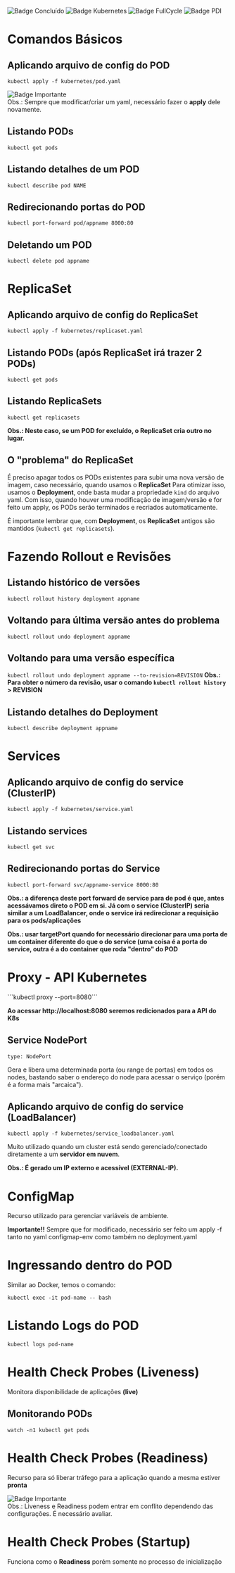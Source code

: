 ![Badge Concluído](http://img.shields.io/static/v1?label=STATUS&message=CONCLUÍDO&color=GREEN&style=for-the-badge)
![Badge Kubernetes](http://img.shields.io/static/v1?label=KUBERNETES&message=V.1.30.0&color=blue&style=for-the-badge)
![Badge FullCycle](http://img.shields.io/static/v1?label=FULLCYCLE&message=3.0&color=orange&style=for-the-badge)
![Badge PDI](http://img.shields.io/static/v1?label=PDI&message=LOGCOMEX&color=purple&style=for-the-badge)

<h1>Comandos Básicos</h1>

## Aplicando arquivo de config do POD
```kubectl apply -f kubernetes/pod.yaml```

![Badge Importante](http://img.shields.io/static/v1?label=IMPORTANTE&message=apply&color=orange&style=for-the-badge)
<br>
Obs.: Sempre que modificar/criar um yaml, necessário fazer o <b>apply</b> dele novamente.


## Listando PODs
```kubectl get pods```

## Listando detalhes de um POD
```kubectl describe pod NAME```

## Redirecionando portas do POD
```kubectl port-forward pod/appname 8000:80```

## Deletando um POD
```kubectl delete pod appname```

# ReplicaSet
## Aplicando arquivo de config do ReplicaSet
```kubectl apply -f kubernetes/replicaset.yaml```

## Listando PODs (após ReplicaSet irá trazer 2 PODs)
```kubectl get pods```

## Listando ReplicaSets
```kubectl get replicasets```

<b>Obs.: Neste caso, se um POD for excluído, o ReplicaSet cria outro no lugar.</b>

## O "problema" do ReplicaSet

É preciso apagar todos os PODs existentes para subir uma nova versão de imagem, caso necessário, quando usamos o <b>ReplicaSet</b>
Para otimizar isso, usamos o <b>Deployment</b>, onde basta mudar a propriedade ``kind`` do arquivo yaml. 
Com isso, quando houver uma modificação de imagem/versão e for feito um apply, os PODs serão terminados e recriados automaticamente.

É importante lembrar que, com <b>Deployment</b>, os <b>ReplicaSet</b> antigos são mantidos (``kubectl get replicasets``).

# Fazendo Rollout e Revisões

## Listando histórico de versões
```kubectl rollout history deployment appname```

## Voltando para última versão antes do problema
```kubectl rollout undo deployment appname```

## Voltando para uma versão específica
```kubectl rollout undo deployment appname --to-revision=REVISION```
<b>Obs.: Para obter o número da revisão, usar o comando ``kubectl rollout history`` > REVISION</b>

## Listando detalhes do Deployment
```kubectl describe deployment appname```

<h1>Services</h1>

## Aplicando arquivo de config do service (ClusterIP)
```kubectl apply -f kubernetes/service.yaml```

## Listando services
```kubectl get svc```

## Redirecionando portas do Service
```kubectl port-forward svc/appname-service 8000:80```

<b>Obs.: a diferença deste port forward de service para de pod é que, antes acessávamos direto o POD em si. Já com o service (ClusterIP) seria similar a um LoadBalancer, onde o service irá redirecionar a requisição para os pods/aplicações</b>

<b>Obs.: usar targetPort quando for necessário direcionar para uma porta de um container diferente do que o do service (uma coisa é a porta do service, outra é a do container que roda "dentro" do POD</b>

<h1>Proxy - API Kubernetes</h1>
```kubectl proxy --port=8080```

<b>Ao acessar http://localhost:8080 seremos redicionados para a API do K8s</b>

## Service NodePort
```type: NodePort```

Gera e libera uma determinada porta (ou range de portas) em todos os nodes, bastando saber o endereço do node para acessar o serviço (porém é a forma mais "arcaica").

## Aplicando arquivo de config do service (LoadBalancer)
```kubectl apply -f kubernetes/service_loadbalancer.yaml```

Muito utilizado quando um cluster está sendo gerenciado/conectado diretamente a um <b>servidor em nuvem</b>.

<b>Obs.: É gerado um IP externo e acessível (EXTERNAL-IP).</b>

<h1>ConfigMap</h1>

Recurso utilizado para gerenciar variáveis de ambiente.

<b>Importante!!</b>
Sempre que for modificado, necessário ser feito um apply -f tanto no yaml configmap-env como também no deployment.yaml

<h1>Ingressando dentro do POD</h1>

Similar ao Docker, temos o comando:
```
kubectl exec -it pod-name -- bash
```

<h1>Listando Logs do POD</h1>

```
kubectl logs pod-name
```
<h1>Health Check Probes (Liveness)</h1>

Monitora disponibilidade de aplicações <b>(live)</b>

## Monitorando PODs
```
watch -n1 kubectl get pods
```

<h1>Health Check Probes (Readiness)</h1>

Recurso para só liberar tráfego para a aplicação quando a mesma estiver <b>pronta</b>

![Badge Importante](http://img.shields.io/static/v1?label=IMPORTANTE&message=apply&color=orange&style=for-the-badge)
<br>
Obs.: Liveness e Readiness podem entrar em conflito dependendo das configurações. É necessário avaliar.

<h1>Health Check Probes (Startup)</h1>

Funciona como o <b>Readiness</b> porém somente no processo de inicialização